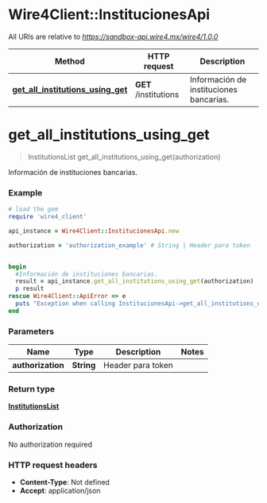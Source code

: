 # Wire4Client::InstitucionesApi

All URIs are relative to *https://sandbox-api.wire4.mx/wire4/1.0.0*

Method | HTTP request | Description
------------- | ------------- | -------------
[**get_all_institutions_using_get**](InstitucionesApi.md#get_all_institutions_using_get) | **GET** /institutions | Información de instituciones bancarias.


# **get_all_institutions_using_get**
> InstitutionsList get_all_institutions_using_get(authorization)

Información de instituciones bancarias.

### Example
```ruby
# load the gem
require 'wire4_client'

api_instance = Wire4Client::InstitucionesApi.new

authorization = 'authorization_example' # String | Header para token


begin
  #Información de instituciones bancarias.
  result = api_instance.get_all_institutions_using_get(authorization)
  p result
rescue Wire4Client::ApiError => e
  puts "Exception when calling InstitucionesApi->get_all_institutions_using_get: #{e}"
end
```

### Parameters

Name | Type | Description  | Notes
------------- | ------------- | ------------- | -------------
 **authorization** | **String**| Header para token | 

### Return type

[**InstitutionsList**](InstitutionsList.md)

### Authorization

No authorization required

### HTTP request headers

 - **Content-Type**: Not defined
 - **Accept**: application/json



